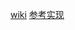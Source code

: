 [wiki](https://en.wikipedia.org/wiki/Snowflake_ID)
[参考实现](https://javalib.blog.csdn.net/article/details/123956128?spm=1001.2101.3001.6650.1&utm_medium=distribute.pc_relevant.none-task-blog-2%7Edefault%7ECTRLIST%7ERate-1-123956128-blog-104385182.235%5Ev35%5Epc_relevant_increate_t0_download_v2&depth_1-utm_source=distribute.pc_relevant.none-task-blog-2%7Edefault%7ECTRLIST%7ERate-1-123956128-blog-104385182.235%5Ev35%5Epc_relevant_increate_t0_download_v2&utm_relevant_index=2&ydreferer=aHR0cHM6Ly9ibG9nLmNzZG4ubmV0L3FxXzM3MzU2NTU2L2FydGljbGUvZGV0YWlscy8xMDQzODUxODI%3D)